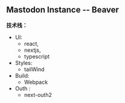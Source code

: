 ## Mastodon Instance -- Beaver

**技术栈：**

- UI: 
  - react, 
  - nextjs, 
  - typescript
- Styles:
  - tailWind
- Build:
  - Webpack
- Outh :
  - next-outh2
